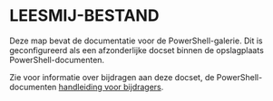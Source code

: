 # <a name="readme"></a>LEESMIJ-BESTAND

Deze map bevat de documentatie voor de PowerShell-galerie.
Dit is geconfigureerd als een afzonderlijke docset binnen de opslagplaats PowerShell-documenten.

Zie voor informatie over bijdragen aan deze docset, de PowerShell-documenten [handleiding voor bijdragers](https://github.com/PowerShell/PowerShell-Docs/blob/staging/CONTRIBUTING.md).
